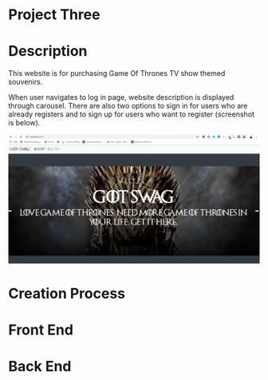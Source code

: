 # Project Three

# Description

This website is for purchasing Game Of Thrones TV show themed souvenirs.

When user navigates to log in page, website description is displayed through carousel. There are also two options to sign in for users who are already registers and to sign up for users who want to register (screenshot is below). 

![home](client/public/images/home.PNG)

# Creation Process

# Front End

# Back End

